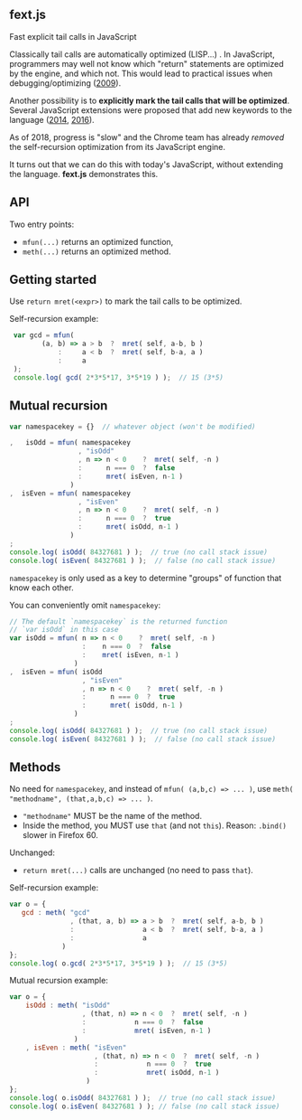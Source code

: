 ## fext.js
Fast explicit tail calls in JavaScript

Classically tail calls are automatically optimized (LISP...) . In JavaScript, 
programmers may well not know which "return" statements are optimized by the engine, and which not.
This would lead to practical issues when debugging/optimizing ([2009](http://neopythonic.blogspot.de/2009/04/final-words-on-tail-calls.html)).

Another possibility is to **explicitly mark the tail calls that will be optimized**. Several JavaScript extensions were proposed that add new keywords to the language ([2014](http://glat.info/mlocjs2014/index.html#7), [2016](https://github.com/tc39/proposal-ptc-syntax)).

As of 2018, progress is "slow" and the Chrome team has already *removed* the self-recursion optimization from its JavaScript engine.

It turns out that we can do this with today's JavaScript, without extending the language. **fext.js** demonstrates this.

## API

Two entry points:
 * `mfun(...)` returns an optimized function,
 * `meth(...)` returns an optimized method.

## Getting started

Use `return mret(<expr>)` to mark the tail calls to be optimized.

Self-recursion example:
```js
 var gcd = mfun(
        (a, b) => a > b  ?  mret( self, a-b, b )
            :     a < b  ?  mret( self, b-a, a )
            :     a
 );
 console.log( gcd( 2*3*5*17, 3*5*19 ) );  // 15 (3*5)
 ```
  
 ## Mutual recursion
 
 ```js
 var namespacekey = {}  // whatever object (won't be modified)

,   isOdd = mfun( namespacekey
                  , "isOdd"
                  , n => n < 0    ?  mret( self, -n )
                  :      n === 0  ?  false
                  :      mret( isEven, n-1 )
                )
,  isEven = mfun( namespacekey
                  , "isEven"
                  , n => n < 0    ?  mret( self, -n )
                  :      n === 0  ?  true
                  :      mret( isOdd, n-1 )
                )
;
console.log( isOdd( 84327681 ) );  // true (no call stack issue)
console.log( isEven( 84327681 ) );  // false (no call stack issue)
```
 
`namespacekey` is only used as a key to determine "groups" of function that know each other.

You can conveniently omit `namespacekey`:
```js
// The default `namespacekey` is the returned function
// `var isOdd` in this case
var isOdd = mfun( n => n < 0    ?  mret( self, -n )
                  :    n === 0  ?  false
                  :    mret( isEven, n-1 )
                )
,  isEven = mfun( isOdd
                  , "isEven"
                  , n => n < 0    ?  mret( self, -n )
                  :      n === 0  ?  true
                  :      mret( isOdd, n-1 )
                )
;
console.log( isOdd( 84327681 ) );  // true (no call stack issue)
console.log( isEven( 84327681 ) );  // false (no call stack issue)
```

## Methods

No need for `namespacekey`, and instead of `mfun( (a,b,c) => ... )`, use `meth( "methodname", (that,a,b,c) => ... )`.
 * `"methodname"` MUST be the name of the method.
 *  Inside the method, you MUST use `that` (and not `this`). Reason: `.bind()` slower in Firefox 60.

Unchanged:
 * `return mret(...)` calls are unchanged (no need to pass `that`).
 
Self-recursion example:
 ```js
 var o = {
    gcd : meth( "gcd"
                , (that, a, b) => a > b  ?  mret( self, a-b, b )
                :                 a < b  ?  mret( self, b-a, a )
                :                 a
              )
};
console.log( o.gcd( 2*3*5*17, 3*5*19 ) );  // 15 (3*5)
```

Mutual recursion example:
```js
var o = {
    isOdd : meth( "isOdd"
                  , (that, n) => n < 0  ?  mret( self, -n )
                  :            n === 0  ?  false
                  :            mret( isEven, n-1 )
                )
    , isEven : meth( "isEven"
                     , (that, n) => n < 0  ?  mret( self, -n )
                     :            n === 0  ?  true
                     :            mret( isOdd, n-1 )
                   )
};
console.log( o.isOdd( 84327681 ) );  // true (no call stack issue)
console.log( o.isEven( 84327681 ) ); // false (no call stack issue)
```

